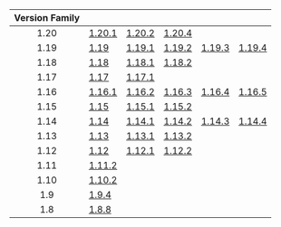 | Version Family | | | | | |
|:---:|---|---|---|---|---|
| 1.20 | [1.20.1](https://github.com/BaldGang/spigot-build/releases/download/20240222/spigot-1.20.1.jar) | [1.20.2](https://github.com/BaldGang/spigot-build/releases/download/20240222/spigot-1.20.2.jar) | [1.20.4](https://github.com/BaldGang/spigot-build/releases/download/20240222/spigot-1.20.4.jar) | | |
| 1.19 | [1.19](https://github.com/BaldGang/spigot-build/releases/download/20240222/spigot-1.19.jar) | [1.19.1](https://github.com/BaldGang/spigot-build/releases/download/20240222/spigot-1.19.1.jar) | [1.19.2](https://github.com/BaldGang/spigot-build/releases/download/20240222/spigot-1.19.2.jar) | [1.19.3](https://github.com/BaldGang/spigot-build/releases/download/20240222/spigot-1.19.3.jar) | [1.19.4](https://github.com/BaldGang/spigot-build/releases/download/20240222/spigot-1.19.4.jar) |
| 1.18 | [1.18](https://github.com/BaldGang/spigot-build/releases/download/20240222/spigot-1.18.jar) | [1.18.1](https://github.com/BaldGang/spigot-build/releases/download/20240222/spigot-1.18.1.jar) | [1.18.2](https://github.com/BaldGang/spigot-build/releases/download/20240222/spigot-1.18.2.jar) | | |
| 1.17 | [1.17](https://github.com/BaldGang/spigot-build/releases/download/20240222/spigot-1.17.jar) | [1.17.1](https://github.com/BaldGang/spigot-build/releases/download/20240222/spigot-1.17.1.jar) | | | |
| 1.16 | [1.16.1](https://github.com/BaldGang/spigot-build/releases/download/20240222/spigot-1.16.1.jar) | [1.16.2](https://github.com/BaldGang/spigot-build/releases/download/20240222/spigot-1.16.2.jar) | [1.16.3](https://github.com/BaldGang/spigot-build/releases/download/20240222/spigot-1.16.3.jar) | [1.16.4](https://github.com/BaldGang/spigot-build/releases/download/20240222/spigot-1.16.4.jar) | [1.16.5](https://github.com/BaldGang/spigot-build/releases/download/20240222/spigot-1.16.5.jar) |
| 1.15 | [1.15](https://github.com/BaldGang/spigot-build/releases/download/20240222/spigot-1.15.jar) | [1.15.1](https://github.com/BaldGang/spigot-build/releases/download/20240222/spigot-1.15.1.jar) | [1.15.2](https://github.com/BaldGang/spigot-build/releases/download/20240222/spigot-1.15.2.jar) | | |
| 1.14 | [1.14](https://github.com/BaldGang/spigot-build/releases/download/20240222/spigot-1.14.jar) | [1.14.1](https://github.com/BaldGang/spigot-build/releases/download/20240222/spigot-1.14.1.jar) | [1.14.2](https://github.com/BaldGang/spigot-build/releases/download/20240222/spigot-1.14.2.jar) | [1.14.3](https://github.com/BaldGang/spigot-build/releases/download/20240222/spigot-1.14.3.jar) | [1.14.4](https://github.com/BaldGang/spigot-build/releases/download/20240222/spigot-1.14.4.jar) |
| 1.13 | [1.13](https://github.com/BaldGang/spigot-build/releases/download/20240222/spigot-1.13.jar) | [1.13.1](https://github.com/BaldGang/spigot-build/releases/download/20240222/spigot-1.13.1.jar) | [1.13.2](https://github.com/BaldGang/spigot-build/releases/download/20240222/spigot-1.13.2.jar) | | |
| 1.12 | [1.12](https://github.com/BaldGang/spigot-build/releases/download/20240222/spigot-1.12.jar) | [1.12.1](https://github.com/BaldGang/spigot-build/releases/download/20240222/spigot-1.12.1.jar) | [1.12.2](https://github.com/BaldGang/spigot-build/releases/download/20240222/spigot-1.12.2.jar) | | |
| 1.11 | [1.11.2](https://github.com/BaldGang/spigot-build/releases/download/20240222/spigot-1.11.2.jar) | | | | |
| 1.10 | [1.10.2](https://github.com/BaldGang/spigot-build/releases/download/20240222/spigot-1.10.2.jar) | | | | |
| 1.9 | [1.9.4](https://github.com/BaldGang/spigot-build/releases/download/20240222/spigot-1.9.4.jar) | | | | |
| 1.8 | [1.8.8](https://github.com/BaldGang/spigot-build/releases/download/20240222/spigot-1.8.8.jar) | | | | |

